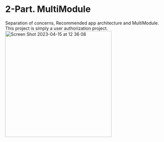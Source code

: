 # 2-Part. MultiModule
Separation of concerns, Recommended app architecture and MultiModule. This project is simply a user authorization project.
<img width="341" alt="Screen Shot 2023-04-15 at 12 36 08" src="https://user-images.githubusercontent.com/77477995/232196338-9aa09c5f-9ca1-4622-94e5-f2fd0175b97f.png">
